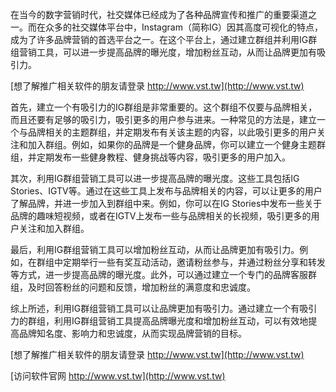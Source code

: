 在当今的数字营销时代，社交媒体已经成为了各种品牌宣传和推广的重要渠道之一。而在众多的社交媒体平台中，Instagram（简称IG）因其高度可视化的特点，成为了许多品牌营销的首选平台之一。在这个平台上，通过建立群组并利用IG群组营销工具，可以进一步提高品牌的曝光度，增加粉丝互动，从而让品牌更加有吸引力。

[想了解推广相关软件的朋友请登录 http://www.vst.tw](http://www.vst.tw)

首先，建立一个有吸引力的IG群组是非常重要的。这个群组不仅要与品牌相关，而且还要有足够的吸引力，吸引更多的用户参与进来。一种常见的方法是，建立一个与品牌相关的主题群组，并定期发布有关该主题的内容，以此吸引更多的用户关注和加入群组。例如，如果你的品牌是一个健身品牌，你可以建立一个健身主题群组，并定期发布一些健身教程、健身挑战等内容，吸引更多的用户加入。

其次，利用IG群组营销工具可以进一步提高品牌的曝光度。这些工具包括IG Stories、IGTV等。通过在这些工具上发布与品牌相关的内容，可以让更多的用户了解品牌，并进一步加入到群组中来。例如，你可以在IG Stories中发布一些关于品牌的趣味短视频，或者在IGTV上发布一些与品牌相关的长视频，吸引更多的用户关注和加入群组。

最后，利用IG群组营销工具可以增加粉丝互动，从而让品牌更加有吸引力。例如，在群组中定期举行一些有奖互动活动，邀请粉丝参与，并通过粉丝分享和转发等方式，进一步提高品牌的曝光度。此外，可以通过建立一个专门的品牌客服群组，及时回答粉丝的问题和反馈，增加粉丝的满意度和忠诚度。

综上所述，利用IG群组营销工具可以让品牌更加有吸引力。通过建立一个有吸引力的群组，利用IG群组营销工具提高品牌曝光度和增加粉丝互动，可以有效地提高品牌知名度、影响力和忠诚度，从而实现品牌营销的目标。

[想了解推广相关软件的朋友请登录 http://www.vst.tw](http://www.vst.tw)


[访问软件官网 http://www.vst.tw](http://www.vst.tw)
